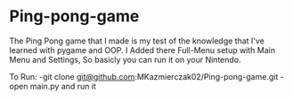 # Ping-pong-game
The Ping Pong game that I made is my test of the knowledge that I've learned with pygame and OOP.
I Added there Full-Menu setup with Main Menu and Settings, So basicly you can run it on your Nintendo.

To Run:
-git clone git@github.com:MKazmierczak02/Ping-pong-game.git
-open main.py and run it
